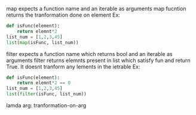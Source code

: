 map expects a function name and an iterable as arguments
map fucntion returns the tranformation done on element
Ex: 
```python
def isFunc(element):
    return elemnt*2
list_num = [1,2,3,45]
list(map(isFunc, list_num))
```

filter expects a function name which returns bool and an iterable as arguments
filter returns elemnts present in list which satisfy fun and return True. It doesnt tranform any lements in the ietrable
Ex: 
```python
def isFunc(element):
    return elemnt*2 == 0
list_num = [1,2,3,45]
list(filter(isFunc, list_num))
```

lamda arg: tranformation-on-arg

